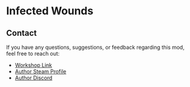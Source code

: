 # Infected Wounds
## Contact
If you have any questions, suggestions, or feedback regarding this mod, feel free to reach out:

- [Workshop Link](https://steamcommunity.com/sharedfiles/filedetails/?id=3086043092)
- [Author Steam Profile](https://steamcommunity.com/id/theleoamaral/)
- [Author Discord](https://discord.gg/zqJUS7WvMv)